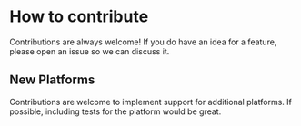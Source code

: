 # How to contribute

Contributions are always welcome! If you do have an idea for a feature, please open an issue so we can discuss it.

## New Platforms

Contributions are welcome to implement support for additional platforms.
If possible, including tests for the platform would be great.
